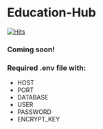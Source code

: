 # Education-Hub

[![Hits](https://hits.seeyoufarm.com/api/count/incr/badge.svg?url=https%3A%2F%2Fgithub.com%2FAfilidia%2FEducation-Hub&count_bg=%236C6AC0&title_bg=%23555555&icon=&icon_color=%23E7E7E7&title=Hits&edge_flat=false)](https://afilidia.com)

### Coming soon!

### Required .env file with:
- HOST
- PORT
- DATABASE
- USER
- PASSWORD
- ENCRYPT_KEY
